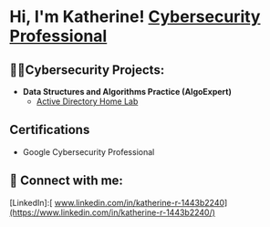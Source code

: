 <h1>Hi, I'm Katherine! <a href="https://www.linkedin.com/in/joshmadakor/">Cybersecurity Professional</a>
<h2>👨‍💻Cybersecurity Projects:</h2>

- <b>Data Structures and Algorithms Practice (AlgoExpert)</b>
  - [Active Directory Home Lab](https://github.com/KatherineCyberTech/LABURL)


<h2> Certifications </h2>

- Google Cybersecurity Professional 

<h2> 🤳 Connect with me:</h2>



[LinkedIn]:[ www.linkedin.com/in/katherine-r-1443b2240](https://www.linkedin.com/in/katherine-r-1443b2240/)



